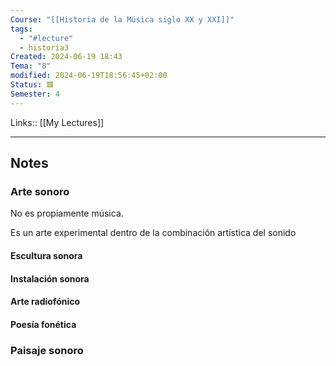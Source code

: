 ```yaml
---
Course: "[[Historia de la Música siglo XX y XXI]]"
tags:
  - "#lecture"
  - historia3
Created: 2024-06-19 18:43
Tema: "8"
modified: 2024-06-19T18:56:45+02:00
Status: 🟥
Semester: 4
---
```

Links:: [[My Lectures]]
___

## Notes

### Arte sonoro

No es propiamente música. 

Es un arte experimental dentro de la combinación artística del sonido

#### Escultura sonora



#### Instalación sonora





#### Arte radiofónico

#### Poesía fonética

### Paisaje sonoro